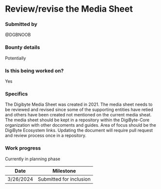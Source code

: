 # Review/revise the Media Sheet

### Submitted by
@DGBNOOB

### Bounty details
Potentially

### Is this being worked on?
Yes

### Specifics
The Digibyte Media Sheet was created in 2021. The media sheet needs to be reviewed and revised since some of the supporting entities have retied and others have been created not mentioned on the current media sheat. The media sheet should be kept in a repository within the DigiByte-Core organization with other docoments and guides. Area of focus should be the DigiByte Ecosystem links. Updating the document will require pull request and review process once in a repository.  

### Work progress
Currently in planning phase

| Date | Milestone |
| --- | --- |
| 3/26/2024 | Submitted for inclusion | 
